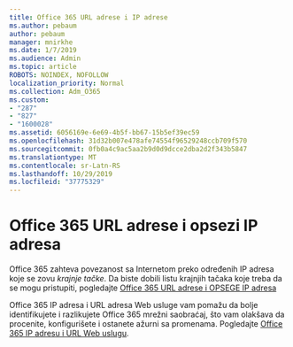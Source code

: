 ```yaml
---
title: Office 365 URL adrese i IP adrese
ms.author: pebaum
author: pebaum
manager: mnirkhe
ms.date: 1/7/2019
ms.audience: Admin
ms.topic: article
ROBOTS: NOINDEX, NOFOLLOW
localization_priority: Normal
ms.collection: Adm_O365
ms.custom:
- "287"
- "827"
- "1600028"
ms.assetid: 6056169e-6e69-4b5f-bb67-15b5ef39ec59
ms.openlocfilehash: 31d32b007e478afe74554f96529248ccb709f570
ms.sourcegitcommit: 0fb0a4c9ac5aa2b9d0d9dcce2dba2d2f343b5847
ms.translationtype: MT
ms.contentlocale: sr-Latn-RS
ms.lasthandoff: 10/29/2019
ms.locfileid: "37775329"
---
```

# <a name="office-365-urls-and-ip-address-ranges"></a>Office 365 URL adrese i opsezi IP adresa

Office 365 zahteva povezanost sa Internetom preko određenih IP adresa koje se zovu *krajnje tačke*.
Da biste dobili listu krajnjih tačaka koje treba da se mogu pristupiti, pogledajte [Office 365 URL adrese i OPSEGE IP adresa](https://docs.microsoft.com/office365/enterprise/urls-and-ip-address-ranges) 

Office 365 IP adresa i URL adresa Web usluge vam pomažu da bolje identifikujete i razlikujete Office 365 mrežni saobraćaj, što vam olakšava da procenite, konfigurišete i ostanete ažurni sa promenama. Pogledajte [Office 365 IP adresu i URL Web uslugu](https://docs.microsoft.com/office365/enterprise/office-365-ip-web-service).
